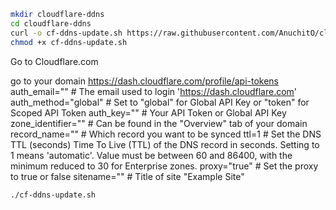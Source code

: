 
```bash
mkdir cloudflare-ddns
cd cloudflare-ddns
curl -o cf-ddns-update.sh https://raw.githubusercontent.com/AnuchitO/cloudflare-ddns-updater/main/cloudflare-template.sh
chmod +x cf-ddns-update.sh
```

Go to Cloudflare.com

go to your domain
https://dash.cloudflare.com/profile/api-tokens
auth_email=""                                       # The email used to login 'https://dash.cloudflare.com'
auth_method="global"                                 # Set to "global" for Global API Key or "token" for Scoped API Token
auth_key=""                                         # Your API Token or Global API Key
zone_identifier=""                                  # Can be found in the "Overview" tab of your domain
record_name=""                                      # Which record you want to be synced
ttl=1                                               # Set the DNS TTL (seconds)  Time To Live (TTL) of the DNS record in seconds. Setting to 1 means 'automatic'. Value must be between 60 and 86400, with the minimum reduced to 30 for Enterprise zones.
proxy="true"                                       # Set the proxy to true or false
sitename=""                                         # Title of site "Example Site"


```bash
./cf-ddns-update.sh
```
